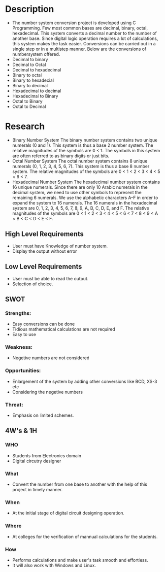 # Description
* The number system conversion project is developed using C Programming. Few most common bases are decimal, binary, octal, hexadecimal. This system converts a decimal number to the number of another base. Since digital logic operation requires a lot of calculations, this system makes the task easier.
Conversions can be carried out in a single step or in a multistep manner. Below are the conversions of numbersystem offered.
* Decimal to binary
* Decimal to Octal
* Decimal to hexadecimal
* Binary to octal
* Binary to hexadecial
* Binary to decimal
* Hexadecimal to decimal
* Hexadecimal to Binary
* Octal to Binary
* Octal to Decimal

 # Research
 * Binary Number System
The binary number system contains two unique numerals (0 and 1). This system is thus a base 2 number system. The relative magnitudes of the symbols are 0 < 1.  The symbols in this system are often referred to as binary digits or just bits.
 * Octal Number System
The octal number system contains 8 unique numerals (0, 1, 2, 3, 4, 5, 6, 7). This system is thus a base 8 number system. The relative magnitudes of the symbols are 0 < 1 < 2 < 3 < 4 < 5 < 6 < 7.
 *  Hexadecimal Number System
The hexadecimal number system contains 16 unique numerals.  Since there are only 10 Arabic numerals in the decimal system, we need to use other symbols to represent the remaining 6 numerals. We use the alphabetic
characters A–F in order to expand the system to 16 numerals. The 16 numerals in the hexadecimal system are 0, 1, 2, 3, 4, 5, 6, 7, 8, 9, A, B, C, D, E, and F. The relative magnitudes of the symbols are
0 < 1 < 2 < 3 < 4 < 5 < 6 < 7 < 8 < 9 < A < B < C < D < E < F.

## High Level Requirements
* User must have Knowledge of number system.
* Display the output without error

## Low Level Requirements
* User must be able to read the output.
* Selection of choice.


## SWOT
### Strengths:
* Easy conversions can be done
* Tidious mathematical calculations are not required
* Easy to use

### Weakness:
* Negetive numbers are not considered

### Opportunities:
* Enlargement of the system by adding other conversions like BCD, XS-3 etc
* Considering the negetive numbers 

### Threat:
* Emphasis on limited schemes.

## 4W's & 1H
### WHO
* Students from Electronics domain
* Digital circutry designer

### What
* Convert the number from one base to another with the help of this project in timely manner.

### When
* At the initial stage of digital circuit designing operation.

### Where
* At colleges for the verification of mannual calculations for the students.

### How
* Performs  calculations and make user's task smooth and effortless. 
* It will also work with Windows and Linux.
